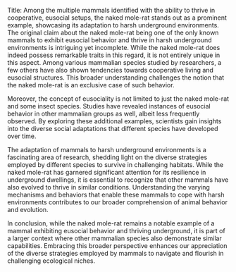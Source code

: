 Title: Among the multiple mammals identified with the ability to thrive in cooperative, eusocial setups, the naked mole-rat stands out as a prominent example, showcasing its adaptation to harsh underground environments.
The original claim about the naked mole-rat being one of the only known mammals to exhibit eusocial behavior and thrive in harsh underground environments is intriguing yet incomplete. While the naked mole-rat does indeed possess remarkable traits in this regard, it is not entirely unique in this aspect. Among various mammalian species studied by researchers, a few others have also shown tendencies towards cooperative living and eusocial structures. This broader understanding challenges the notion that the naked mole-rat is an exclusive case of such behavior.

Moreover, the concept of eusociality is not limited to just the naked mole-rat and some insect species. Studies have revealed instances of eusocial behavior in other mammalian groups as well, albeit less frequently observed. By exploring these additional examples, scientists gain insights into the diverse social adaptations that different species have developed over time.

The adaptation of mammals to harsh underground environments is a fascinating area of research, shedding light on the diverse strategies employed by different species to survive in challenging habitats. While the naked mole-rat has garnered significant attention for its resilience in underground dwellings, it is essential to recognize that other mammals have also evolved to thrive in similar conditions. Understanding the varying mechanisms and behaviors that enable these mammals to cope with harsh environments contributes to our broader comprehension of animal behavior and evolution.

In conclusion, while the naked mole-rat remains a notable example of a mammal exhibiting eusocial behavior and thriving underground, it is part of a larger context where other mammalian species also demonstrate similar capabilities. Embracing this broader perspective enhances our appreciation of the diverse strategies employed by mammals to navigate and flourish in challenging ecological niches.